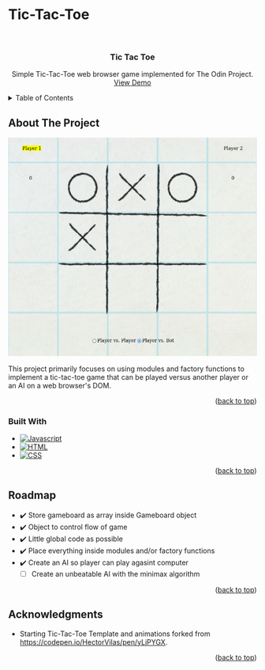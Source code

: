 # Tic-Tac-Toe

<!-- PROJECT LOGO -->
<br />
<div align="center">

<h3 align="center">Tic Tac Toe</h3>

  <p align="center">
Simple Tic-Tac-Toe web browser game implemented for The Odin Project.
    <br />
    <a href="https://phammings.github.io/tic-tac-toe/">View Demo</a>
    <br />
  </p>
</div>


<!-- TABLE OF CONTENTS -->
<details>
  <summary>Table of Contents</summary>
  <ol>
    <li>
      <a href="#about-the-project">About The Project</a>
      <ul>
        <li><a href="#built-with">Built With</a></li>
      </ul>
    </li>
    <li><a href="#roadmap">Roadmap</a></li>
    <li><a href="#acknowledgments">Acknowledgments</a></li>
  </ol>
</details>


<!-- ABOUT THE PROJECT -->
## About The Project

<img src="./resources/images/websiteScreenshot.png" width="600">

This project primarily focuses on using modules and factory functions to implement a tic-tac-toe game that can be played versus another player or an AI on a web browser's DOM.

<p align="right">(<a href="#readme-top">back to top</a>)</p>



### Built With

* [![Javascript][Javascript.js]][Javascript-url]
* [![HTML][HTML.html]][HTML-url]
* [![CSS][CSS.css]][CSS-url]

<p align="right">(<a href="#readme-top">back to top</a>)</p>

<!-- ROADMAP -->
## Roadmap

- ✔️ Store gameboard as array inside Gameboard object
- ✔️ Object to control flow of game
- ✔️ Little global code as possible
- ✔️ Place everything inside modules and/or factory functions
- ✔️ Create an AI so player can play agasint computer
    - [ ] Create an unbeatable AI with the minimax algorithm

<p align="right">(<a href="#readme-top">back to top</a>)</p>

<!-- ACKNOWLEDGMENTS -->
## Acknowledgments

* Starting Tic-Tac-Toe Template and animations forked from https://codepen.io/HectorVilas/pen/yLjPYGX.

<p align="right">(<a href="#readme-top">back to top</a>)</p>



<!-- MARKDOWN LINKS & IMAGES -->
<!-- https://www.markdownguide.org/basic-syntax/#reference-style-links -->
[contributors-shield]: https://img.shields.io/github/contributors/github_username/repo_name.svg?style=for-the-badge
[contributors-url]: https://github.com/github_username/repo_name/graphs/contributors
[forks-shield]: https://img.shields.io/github/forks/github_username/repo_name.svg?style=for-the-badge
[forks-url]: https://github.com/github_username/repo_name/network/members
[stars-shield]: https://img.shields.io/github/stars/github_username/repo_name.svg?style=for-the-badge
[stars-url]: https://github.com/github_username/repo_name/stargazers
[issues-shield]: https://img.shields.io/github/issues/github_username/repo_name.svg?style=for-the-badge
[issues-url]: https://github.com/github_username/repo_name/issues
[license-shield]: https://img.shields.io/github/license/github_username/repo_name.svg?style=for-the-badge
[license-url]: https://github.com/github_username/repo_name/blob/master/LICENSE.txt
[linkedin-shield]: https://img.shields.io/badge/-LinkedIn-black.svg?style=for-the-badge&logo=linkedin&colorB=555
[linkedin-url]: https://linkedin.com/in/linkedin_username
[product-screenshot]: https://imgur.com/a/IqMwhSC.png

[Javascript.js]: https://img.shields.io/badge/JavaScript-F7DF1E?style=for-the-badge&logo=javascript&logoColor=black
[Javascript-url]: https://developer.mozilla.org/en-US/docs/Web/JavaScript
[CSS.CSS]: https://img.shields.io/badge/CSS3-1572B6?style=for-the-badge&logo=css3&logoColor=white
[CSS-url]: https://developer.mozilla.org/en-US/docs/Web/CSSofficial 
[HTML.HTML]: https://img.shields.io/badge/HTML5-E34F26?style=for-the-badge&logo=html5&logoColor=white
[HTML-url]: https://developer.mozilla.org/en-US/docs/Web/HTML
